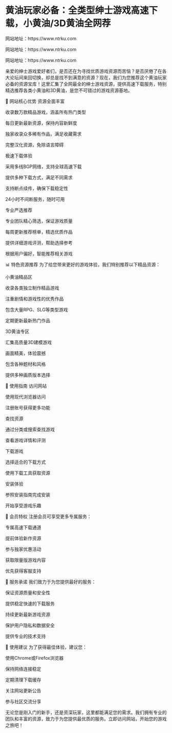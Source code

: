 # 黄油玩家必备：全类型绅士游戏高速下载，小黄油/3D黄油全网荐
<p>网站地址：https://www.ntrku.com</p>
<p>网站地址：https://www.ntrku.com</p>
<p>网站地址：https://www.ntrku.com</p>
亲爱的绅士游戏爱好者们，是否还在为寻找优质游戏资源而苦恼？是否厌倦了在各大论坛间来回切换，却总是找不到满意的资源？现在，我们为您推荐这个黄油玩家必备的资源宝库！这里汇集了全网最全的绅士游戏资源，提供高速下载服务，特别精选推荐各类小黄油和3D黄油，是您不可错过的游戏资源基地。

🎯 网站核心优势
资源全面丰富

收录数万款精品游戏，涵盖所有热门类型

每日更新最新资源，保持内容新鲜度

独家收录众多稀有作品，满足收藏需求

完整汉化资源，免除语言障碍

极速下载体验

采用多线BGP网络，支持全球高速下载

提供多种下载方式，满足不同需求

支持断点续传，确保下载稳定性

24小时不间断服务，随时可用

专业严选推荐

专业团队精心筛选，保证游戏质量

每周更新推荐榜单，精选优质作品

提供详细游戏评测，帮助选择参考

根据用户偏好，智能推荐相关游戏

📊 特色资源推荐
为了给您带来更好的游戏体验，我们特别推荐以下精品资源：

小黄油精品区

收录各类独立制作精品游戏

注重剧情和游戏性的优秀作品

包含大量RPG、SLG等类型游戏

定期更新最新热门作品

3D黄油专区

汇集高质量3D建模游戏

画面精美，体验震撼

包含各种题材和风格

提供多种画质版本选择

🚀 使用指南
访问网站

使用现代浏览器访问

注册账号获得更多功能

查找资源

通过分类或搜索查找游戏

查看游戏详情和评测

下载游戏

选择适合的下载方式

使用下载工具获取资源

安装体验

参照安装指南完成安装

开始享受游戏乐趣

💎 会员特权
注册会员可享受更多专属服务：

专属高速下载通道

提前体验新作资源

参与独家优惠活动

获取限量版游戏内容

优先获得客服支持

🌟 服务承诺
我们致力于为您提供最好的服务：

保证资源质量和安全性

提供稳定快速的下载服务

持续更新最新游戏资源

保护用户隐私和数据安全

提供专业的技术支持

📝 使用建议
为了获得最佳体验，建议您：

使用Chrome或Firefox浏览器

保持网络连接稳定

定期清理下载缓存

关注网站更新公告

参与社区交流分享

无论您是刚入门的新手，还是资深玩家，这里都能满足您的需求。我们拥有专业的团队和丰富的资源，致力于为您提供最优质的服务。立即访问网站，开始您的游戏之旅吧！
